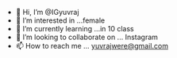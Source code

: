 - 👋 Hi, I’m @IGyuvraj
- 👀 I’m interested in ...female
- 🌱 I’m currently learning ...in 10 class
- 💞️ I’m looking to collaborate on ... Instagram 
- 📫 How to reach me ... yuvrajwere@gmail.com

<!---
IGyuvraj/IGyuvraj is a ✨ special ✨ repository because its `README.md` (this file) appears on your GitHub profile.
You can click the Preview link to take a look at your changes.
--->
